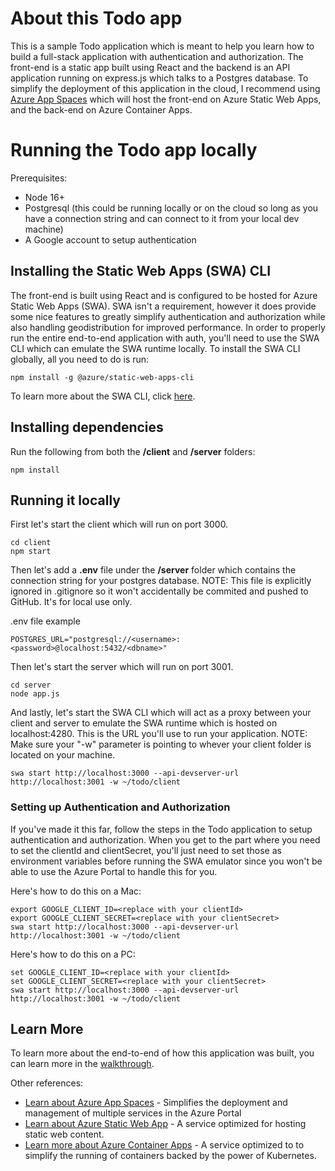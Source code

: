 # About this Todo app
This is a sample Todo application which is meant to help you learn how to build a full-stack application with authentication and authorization. The front-end is a static app built using React and the backend is an API application running on express.js which talks to a Postgres database.  To simplify the deployment of this application in the cloud, I recommend using [Azure App Spaces](#) which will host the front-end on Azure Static Web Apps, and the back-end on Azure Container Apps.

# Running the Todo app locally
Prerequisites:

- Node 16+
- Postgresql (this could be running locally or on the cloud so long as you have a connection string and can connect to it from your local dev machine)
- A Google account to setup authentication

## Installing the Static Web Apps (SWA) CLI
The front-end is built using React and is configured to be hosted for Azure Static Web Apps (SWA). SWA isn't a requirement, however it does provide some nice features to greatly simplify authentication and authorization while also handling geodistribution for improved performance.  In order to properly run the entire end-to-end application with auth, you'll need to use the SWA CLI which can emulate the SWA runtime locally.  To install the SWA CLI globally, all you need to do is run:

```
npm install -g @azure/static-web-apps-cli
```

To learn more about the SWA CLI, click [here](https://azure.github.io/static-web-apps-cli).

## Installing dependencies
Run the following from both the <b>/client</b> and <b>/server</b> folders:

```
npm install
```

## Running it locally
First let's start the client which will run on port 3000.

```
cd client
npm start
```

Then let's add a <b>.env</b> file under the <b>/server</b> folder which contains the connection string for your postgres database. NOTE: This file is explicitly ignored in .gitignore so it won't accidentally be commited and pushed to GitHub.  It's for local use only.

.env file example
```
POSTGRES_URL="postgresql://<username>:<password>@localhost:5432/<dbname>"
```

Then let's start the server which will run on port 3001.

```
cd server
node app.js
```

And lastly, let's start the SWA CLI which will act as a proxy between your client and server to emulate the SWA runtime which is hosted on localhost:4280. This is the URL you'll use to run your application.  NOTE: Make sure your "-w" parameter is pointing to whever your client folder is located on your machine.

```
swa start http://localhost:3000 --api-devserver-url http://localhost:3001 -w ~/todo/client
```

### Setting up Authentication and Authorization
If you've made it this far, follow the steps in the Todo application to setup authentication and authorization.  When you get to the part where you need to set the clientId and clientSecret, you'll just need to set those as environment variables before running the SWA emulator since you won't be able to use the Azure Portal to handle this for you.

Here's how to do this on a Mac:

```
export GOOGLE_CLIENT_ID=<replace with your clientId>
export GOOGLE_CLIENT_SECRET=<replace with your clientSecret>
swa start http://localhost:3000 --api-devserver-url http://localhost:3001 -w ~/todo/client
```

Here's how to do this on a PC:
```
set GOOGLE_CLIENT_ID=<replace with your clientId>
set GOOGLE_CLIENT_SECRET=<replace with your clientSecret>
swa start http://localhost:3000 --api-devserver-url http://localhost:3001 -w ~/todo/client
```

## Learn More

To learn more about the end-to-end of how this application was built, you can learn more in the [walkthrough](#).

Other references:
- [Learn about Azure App Spaces](#) - Simplifies the deployment and management of multiple services in the Azure Portal
- [Learn about Azure Static Web App](https://learn.microsoft.com/en-us/azure/static-web-apps/overview) - A service optimized for hosting static web content.
- [Learn more about Azure Container Apps](https://learn.microsoft.com/en-us/azure/container-apps/overview) - A service optimized to to simplify the running of containers backed by the power of Kubernetes.